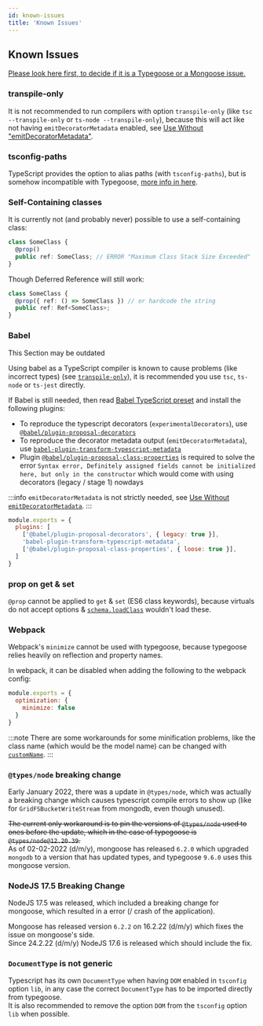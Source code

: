 ```yaml
---
id: known-issues
title: 'Known Issues'
---
```


## Known Issues

[Please look here first, to decide if it is a Typegoose or a Mongoose issue.](https://github.com/Automattic/mongoose/issues?utf8=✓&q=is%3Aissue+involves%3Ahasezoey)

### transpile-only

It is not recommended to run compilers with option `transpile-only` (like `tsc --transpile-only` or `ts-node --transpile-only`), because this will act like not having `emitDecoratorMetadata` enabled, see [Use Without "emitDecoratorMetadata"](./use-without-emitDecoratorMetadata.md).

### tsconfig-paths

TypeScript provides the option to alias paths (with `tsconfig-paths`), but is somehow incompatible with Typegoose, [more info in here](https://github.com/szokodiakos/typegoose/issues/392).

### Self-Containing classes

It is currently not (and probably never) possible to use a self-containing class:

```ts
class SomeClass {
  @prop()
  public ref: SomeClass; // ERROR "Maximum Class Stack Size Exceeded"
}
```

Though Deferred Reference will still work:

```ts
class SomeClass {
  @prop({ ref: () => SomeClass }) // or hardcode the string
  public ref: Ref<SomeClass>;
}
```

### Babel

<span class="badge badge--warning">This Section may be outdated</span>

Using babel as a TypeScript compiler is known to cause problems (like incorrect types) (see [`transpile-only`](#transpile-only)), it is recommended you use `tsc`, `ts-node` or `ts-jest` directly.

If Babel is still needed, then read [Babel TypeScript preset](https://babeljs.io/docs/en/babel-preset-typescript) and install the following plugins:  

- To reproduce the typescript decorators (`experimentalDecorators`), use [`@babel/plugin-proposal-decorators`](https://babeljs.io/docs/en/babel-plugin-proposal-decorators)
- To reproduce the decorator metadata output (`emitDecoratorMetadata`), use [`babel-plugin-transform-typescript-metadata`](https://github.com/leonardfactory/babel-plugin-transform-typescript-metadata)
- Plugin [`@babel/plugin-proposal-class-properties`](https://babeljs.io/docs/en/babel-plugin-proposal-class-properties) is required to solve the error `Syntax error, Definitely assigned fields cannot be initialized here, but only in the constructor` which would come with using decorators (legacy / stage 1) nowdays

:::info
`emitDecoratorMetadata` is not strictly needed, see [Use Without `emitDecoratorMetadata`](./use-without-emitDecoratorMetadata.md).
:::

```js
module.exports = {
  plugins: [
    ['@babel/plugin-proposal-decorators', { legacy: true }],
    'babel-plugin-transform-typescript-metadata',
    ['@babel/plugin-proposal-class-properties', { loose: true }],
  ]
}
```

### prop on get & set

`@prop` cannot be applied to `get` & `set` (ES6 class keywords), because virtuals do not accept options & [`schema.loadClass`](https://mongoosejs.com/docs/advanced_schemas.html#creating-from-es6-classes-using-loadclass) wouldn't load these.

### Webpack

Webpack's `minimize` cannot be used with typegoose, because typegoose relies heavily on reflection and property names.

In webpack, it can be disabled when adding the following to the webpack config:

```js
module.exports = {
  optimization: {
    minimize: false
  }
}
```

:::note
There are some workarounds for some minification problems, like the class name (which would be the model name) can be changed with [`customName`](../api/decorators/model-options#customname).
:::

### `@types/node` breaking change

Early January 2022, there was a update in `@types/node`, which was actually a breaking change which causes typescript compile errors to show up (like for `GridFSBucketWriteStream` from mongodb, even though unused).

~~The current only workaround is to pin the versions of `@types/node` used to ones before the update, which in the case of typegoose is `@types/node@12.20.39`.~~  
As of 02-02-2022 (d/m/y), mongoose has released `6.2.0` which upgraded `mongodb` to a version that has updated types, and typegoose `9.6.0` uses this mongoose version.

### NodeJS 17.5 Breaking Change

NodeJS 17.5 was released, which included a breaking change for mongoose, which resulted in a error (/ crash of the application).

Mongoose has released version `6.2.2` on 16.2.22 (d/m/y) which fixes the issue on mongoose's side.  
Since 24.2.22 (d/m/y) NodeJS 17.6 is released which should include the fix.

### `DocumentType` is not generic

Typescript has its own `DocumentType` when having `DOM` enabled in `tsconfig` option `lib`, in any case the correct `DocumentType` has to be imported directly from typegoose.  
It is also recommended to remove the option `DOM` from the `tsconfig` option `lib` when possible.
